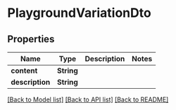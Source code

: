 # PlaygroundVariationDto

## Properties

Name | Type | Description | Notes
------------ | ------------- | ------------- | -------------
**content** | **String** |  | 
**description** | **String** |  | 

[[Back to Model list]](../README.md#documentation-for-models) [[Back to API list]](../README.md#documentation-for-api-endpoints) [[Back to README]](../README.md)


